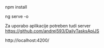 npm install

ng serve -o

Za uporabo aplikacije potreben tudi server https://github.com/andrej593/DailyTasksApiJS

http://localhost:4200/
